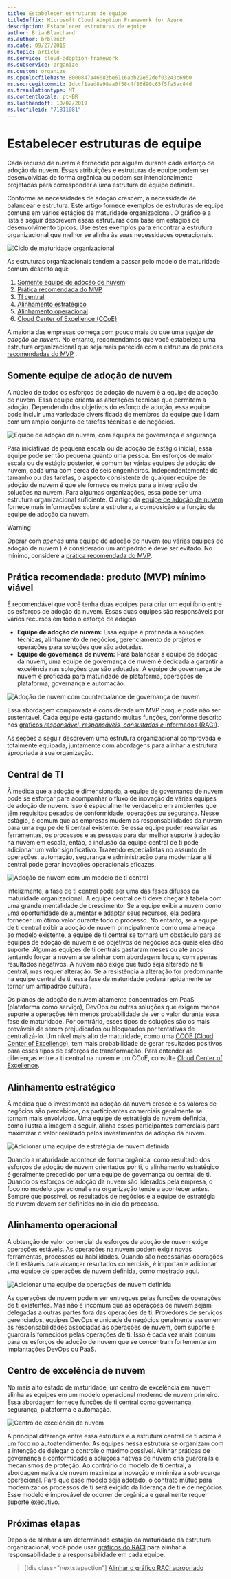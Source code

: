 ```yaml
---
title: Estabelecer estruturas de equipe
titleSuffix: Microsoft Cloud Adoption Framework for Azure
description: Estabelecer estruturas de equipe
author: BrianBlanchard
ms.author: brblanch
ms.date: 09/27/2019
ms.topic: article
ms.service: cloud-adoption-framework
ms.subservice: organize
ms.custom: organize
ms.openlocfilehash: 8000847a46082be6116abb22e52def03243c69b0
ms.sourcegitcommit: 1dccf1aed8e98aa0f58c4f86d90c65f5fa5ac84d
ms.translationtype: MT
ms.contentlocale: pt-BR
ms.lasthandoff: 10/02/2019
ms.locfileid: "71811081"
---
```

# <a name="establish-team-structures"></a>Estabelecer estruturas de equipe

Cada recurso de nuvem é fornecido por alguém durante cada esforço de adoção da nuvem. Essas atribuições e estruturas de equipe podem ser desenvolvidas de forma orgânica ou podem ser intencionalmente projetadas para corresponder a uma estrutura de equipe definida.

Conforme as necessidades de adoção crescem, a necessidade de balancear e estrutura. Este artigo fornece exemplos de estruturas de equipe comuns em vários estágios de maturidade organizacional. O gráfico e a lista a seguir descrevem essas estruturas com base em estágios de desenvolvimento típicos. Use estes exemplos para encontrar a estrutura organizacional que melhor se alinha às suas necessidades operacionais.

![Ciclo de maturidade organizacional](../_images/ready/org-ready-maturity.png)

As estruturas organizacionais tendem a passar pelo modelo de maturidade comum descrito aqui:

1. [Somente equipe de adoção de nuvem](#cloud-adoption-team-only)
2. [Prática recomendada do MVP](#best-practice-minimum-viable-product-mvp)
3. [TI central](#central-it)
4. [Alinhamento estratégico](#strategic-alignment)
5. [Alinhamento operacional](#operational-alignment)
6. [Cloud Center of Excellence (CCoE)](#cloud-center-of-excellence)

A maioria das empresas começa com pouco mais do que uma *equipe de adoção de nuvem*. No entanto, recomendamos que você estabeleça uma estrutura organizacional que seja mais parecida com a estrutura de práticas [recomendadas do MVP](#best-practice-minimum-viable-product-mvp) .

## <a name="cloud-adoption-team-only"></a>Somente equipe de adoção de nuvem

A núcleo de todos os esforços de adoção de nuvem é a equipe de adoção de nuvem. Essa equipe orienta as alterações técnicas que permitem a adoção. Dependendo dos objetivos do esforço de adoção, essa equipe pode incluir uma variedade diversificada de membros da equipe que lidam com um amplo conjunto de tarefas técnicas e de negócios.

![Equipe de adoção de nuvem, com equipes de governança e segurança](../_images/ready/org-ready-adoption-only.png)

Para iniciativas de pequena escala ou de adoção de estágio inicial, essa equipe pode ser tão pequena quanto uma pessoa. Em esforços de maior escala ou de estágio posterior, é comum ter várias equipes de adoção de nuvem, cada uma com cerca de seis engenheiros. Independentemente do tamanho ou das tarefas, o aspecto consistente de qualquer equipe de adoção de nuvem é que ele fornece os meios para a integração de soluções na nuvem. Para algumas organizações, essa pode ser uma estrutura organizacional suficiente. O artigo da [equipe de adoção de nuvem](./cloud-adoption.md) fornece mais informações sobre a estrutura, a composição e a função da equipe de adoção da nuvem.

> [!WARNING]
> Operar com *apenas* uma equipe de adoção de nuvem (ou várias equipes de adoção de nuvem ) é considerado um antipadrão e deve ser evitado. No mínimo, considere a [prática recomendada do MVP](#best-practice-minimum-viable-product-mvp).

## <a name="best-practice-minimum-viable-product-mvp"></a>Prática recomendada: produto (MVP) mínimo viável

É recomendável que você tenha duas equipes para criar um equilíbrio entre os esforços de adoção da nuvem. Essas duas equipes são responsáveis por vários recursos em todo o esforço de adoção.

- **Equipe de adoção de nuvem:** Essa equipe é protinada a soluções técnicas, alinhamento de negócios, gerenciamento de projetos e operações para soluções que são adotadas.
- **Equipe de governança de nuvem:** Para balancear a equipe de adoção da nuvem, uma equipe de governança de nuvem é dedicada a garantir a excelência nas soluções que são adotadas. A equipe de governança de nuvem é proficada para maturidade de plataforma, operações de plataforma, governança e automação.

![Adoção de nuvem com counterbalance de governança de nuvem](../_images/ready/org-ready-best-practice.png)

Essa abordagem comprovada é considerada um MVP porque pode não ser sustentável. Cada equipe está gastando muitas funções, conforme descrito nos [gráficos *responsável, responsáveis, consultados e* informados (RACI)](./raci-alignment.md).

As seções a seguir descrevem uma estrutura organizacional comprovada e totalmente equipada, juntamente com abordagens para alinhar a estrutura apropriada à sua organização.

## <a name="central-it"></a>Central de TI

À medida que a adoção é dimensionada, a equipe de governança de nuvem pode se esforçar para acompanhar o fluxo de inovação de várias equipes de adoção de nuvem. Isso é especialmente verdadeiro em ambientes que têm requisitos pesados de conformidade, operações ou segurança. Nesse estágio, é comum que as empresas mudem as responsabilidades da nuvem para uma equipe de ti central existente. Se essa equipe puder reavaliar as ferramentas, os processos e as pessoas para dar melhor suporte à adoção na nuvem em escala, então, a inclusão da equipe central de ti pode adicionar um valor significativo. Trazendo especialistas no assunto de operações, automação, segurança e administração para modernizar a ti central pode gerar inovações operacionais eficazes.

![Adoção de nuvem com um modelo de ti central](../_images/ready/org-ready-central-it.png)

Infelizmente, a fase de ti central pode ser uma das fases difusos da maturidade organizacional. A equipe central de ti deve chegar à tabela com uma grande mentalidade de crescimento. Se a equipe exibir a nuvem como uma oportunidade de aumentar e adaptar seus recursos, ela poderá fornecer um ótimo valor durante todo o processo. No entanto, se a equipe de ti central exibir a adoção de nuvem principalmente como uma ameaça ao modelo existente, a equipe de ti central se tornará um obstáculo para as equipes de adoção de nuvem e os objetivos de negócios aos quais eles dão suporte. Algumas equipes de ti centrais gastaram meses ou até anos tentando forçar a nuvem a se alinhar com abordagens locais, com apenas resultados negativos. A nuvem não exige que tudo seja alterado na ti central, mas requer alteração. Se a resistência à alteração for predominante na equipe central de ti, essa fase de maturidade poderá rapidamente se tornar um antipadrão cultural.

Os planos de adoção de nuvem altamente concentrados em PaaS (plataforma como serviço), DevOps ou outras soluções que exigem menos suporte a operações têm menos probabilidade de ver o valor durante essa fase de maturidade. Por contrário, esses tipos de soluções são os mais prováveis de serem prejudicados ou bloqueados por tentativas de centralizá-lo. Um nível mais alto de maturidade, como uma [CCOE (Cloud Center of Excellence)](#cloud-center-of-excellence), tem mais probabilidade de gerar resultados positivos para esses tipos de esforços de transformação. Para entender as diferenças entre a ti central na nuvem e um CCoE, consulte [Cloud Center of Excellence](./cloud-center-of-excellence.md).

## <a name="strategic-alignment"></a>Alinhamento estratégico

À medida que o investimento na adoção da nuvem cresce e os valores de negócios são percebidos, os participantes comerciais geralmente se tornam mais envolvidos. Uma equipe de estratégia de nuvem definida, como ilustra a imagem a seguir, alinha esses participantes comerciais para maximizar o valor realizado pelos investimentos de adoção da nuvem.

![Adicionar uma equipe de estratégia de nuvem definida](../_images/ready/org-ready-strategy-aligned.png)

Quando a maturidade acontece de forma orgânica, como resultado dos esforços de adoção de nuvem orientados por ti, o alinhamento estratégico é geralmente precedido por uma equipe de governança ou central de ti. Quando os esforços de adoção da nuvem são liderados pela empresa, o foco no modelo operacional e na organização tende a acontecer antes. Sempre que possível, os resultados de negócios e a equipe de estratégia de nuvem devem ser definidos no início do processo.

## <a name="operational-alignment"></a>Alinhamento operacional

A obtenção de valor comercial de esforços de adoção de nuvem exige operações estáveis. As operações na nuvem podem exigir novas ferramentas, processos ou habilidades. Quando são necessárias operações de ti estáveis para alcançar resultados comerciais, é importante adicionar uma equipe de operações de nuvem definida, como mostrado aqui.

![Adicionar uma equipe de operações de nuvem definida](../_images/ready/org-ready-operations-aligned.png)

As operações de nuvem podem ser entregues pelas funções de operações de ti existentes. Mas não é incomum que as operações de nuvem sejam delegadas a outras partes fora das operações de ti. Provedores de serviços gerenciados, equipes DevOps e unidade de negócios geralmente assumem as responsabilidades associadas às operações de nuvem, com suporte e guardrails fornecidos pelas operações de ti. Isso é cada vez mais comum para os esforços de adoção de nuvem que se concentram fortemente em implantações DevOps ou PaaS.

## <a name="cloud-center-of-excellence"></a>Centro de excelência de nuvem

No mais alto estado de maturidade, um centro de excelência em nuvem alinha as equipes em um modelo operacional moderno de nuvem primeiro. Essa abordagem fornece funções de ti central como governança, segurança, plataforma e automação.

![Centro de excelência de nuvem](../_images/ready/org-ready-ccoe.png)

A principal diferença entre essa estrutura e a estrutura central de ti acima é um foco no autoatendimento. As equipes nessa estrutura se organizam com a intenção de delegar o controle o máximo possível. Alinhar práticas de governança e conformidade a soluções nativas de nuvem cria guardrails e mecanismos de proteção. Ao contrário do modelo de ti central, a abordagem nativa de nuvem maximiza a inovação e minimiza a sobrecarga operacional. Para que esse modelo seja adotado, o contrato mútuo para modernizar os processos de ti será exigido da liderança de ti e de negócios. Esse modelo é improvável de ocorrer de orgânica e geralmente requer suporte executivo.

## <a name="next-steps"></a>Próximas etapas

Depois de alinhar a um determinado estágio da maturidade da estrutura organizacional, você pode usar [gráficos do RACI](./raci-alignment.md) para alinhar a responsabilidade e a responsabilidade em cada equipe.

> [!div class="nextstepaction"]
> [Alinhar o gráfico RACI apropriado](./raci-alignment.md)
